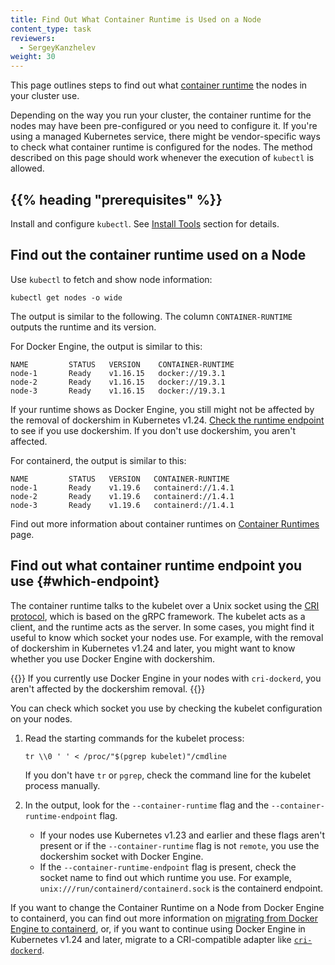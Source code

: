 ```yaml
---
title: Find Out What Container Runtime is Used on a Node
content_type: task
reviewers:
  - SergeyKanzhelev
weight: 30
---
```


<!-- overview -->

This page outlines steps to find out what [container runtime](/docs/setup/production-environment/container-runtimes/)
the nodes in your cluster use.

Depending on the way you run your cluster, the container runtime for the nodes may
have been pre-configured or you need to configure it. If you're using a managed
Kubernetes service, there might be vendor-specific ways to check what container runtime is
configured for the nodes. The method described on this page should work whenever
the execution of `kubectl` is allowed.

## {{% heading "prerequisites" %}}

Install and configure `kubectl`. See [Install Tools](/docs/tasks/tools/#kubectl) section for details.

## Find out the container runtime used on a Node

Use `kubectl` to fetch and show node information:

```shell
kubectl get nodes -o wide
```

The output is similar to the following. The column `CONTAINER-RUNTIME` outputs
the runtime and its version.

For Docker Engine, the output is similar to this:

```none
NAME         STATUS   VERSION    CONTAINER-RUNTIME
node-1       Ready    v1.16.15   docker://19.3.1
node-2       Ready    v1.16.15   docker://19.3.1
node-3       Ready    v1.16.15   docker://19.3.1
```

If your runtime shows as Docker Engine, you still might not be affected by the
removal of dockershim in Kubernetes v1.24. [Check the runtime
endpoint](#which-endpoint) to see if you use dockershim. If you don't use
dockershim, you aren't affected.

For containerd, the output is similar to this:

```none
NAME         STATUS   VERSION   CONTAINER-RUNTIME
node-1       Ready    v1.19.6   containerd://1.4.1
node-2       Ready    v1.19.6   containerd://1.4.1
node-3       Ready    v1.19.6   containerd://1.4.1
```

Find out more information about container runtimes
on [Container Runtimes](/docs/setup/production-environment/container-runtimes/)
page.

## Find out what container runtime endpoint you use {#which-endpoint}

The container runtime talks to the kubelet over a Unix socket using the [CRI
protocol](/docs/concepts/architecture/cri/), which is based on the gRPC
framework. The kubelet acts as a client, and the runtime acts as the server.
In some cases, you might find it useful to know which socket your nodes use. For
example, with the removal of dockershim in Kubernetes v1.24 and later, you might
want to know whether you use Docker Engine with dockershim.

{{<note>}}
If you currently use Docker Engine in your nodes with `cri-dockerd`, you aren't
affected by the dockershim removal.
{{</note>}}

You can check which socket you use by checking the kubelet configuration on your
nodes.

1.  Read the starting commands for the kubelet process:

    ```
    tr \\0 ' ' < /proc/"$(pgrep kubelet)"/cmdline
    ```

    If you don't have `tr` or `pgrep`, check the command line for the kubelet
    process manually.

1.  In the output, look for the `--container-runtime` flag and the
    `--container-runtime-endpoint` flag.

    - If your nodes use Kubernetes v1.23 and earlier and these flags aren't
      present or if the `--container-runtime` flag is not `remote`,
      you use the dockershim socket with Docker Engine.
    - If the `--container-runtime-endpoint` flag is present, check the socket
      name to find out which runtime you use. For example,
      `unix:///run/containerd/containerd.sock` is the containerd endpoint.

If you want to change the Container Runtime on a Node from Docker Engine to containerd,
you can find out more information on [migrating from Docker Engine to containerd](/docs/tasks/administer-cluster/migrating-from-dockershim/change-runtime-containerd/),
or, if you want to continue using Docker Engine in Kubernetes v1.24 and later, migrate to a
CRI-compatible adapter like [`cri-dockerd`](https://github.com/Mirantis/cri-dockerd).
